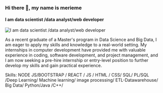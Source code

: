 ### Hi there 👋, my name is merieme
#### I am data scientist /data analyst/web developer
![I am data scientist /data analyst/web developer](https://arturssmirnovs.github.io/github-profile-readme-generator/images/banner.png)

As a recent graduate of a Master's program in Data Science and Big Data, I am eager to apply my skills and knowledge to a real-world setting. My internships in computer development have provided me with valuable experience in coding, software development, and project management, and I am now seeking a pre-hire internship or entry-level position to further develop my skills and gain practical experience.

Skills: NODE JS/BOOTSTRAP / REACT / JS / HTML / CSS/ SQL/ PL/SQL /Deep Learning/ Machine learning/ image processing/ ETL-Datawarehouse/ Big Data/ Python/Java /C++/






